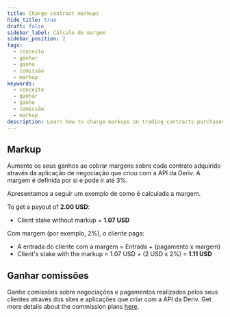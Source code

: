 ```yaml
---
title: Charge contract markups
hide_title: true
draft: false
sidebar_label: Cálculo de margem
sidebar_position: 2
tags:
  - conceito
  - ganhar
  - ganho
  - comissão
  - markup
keywords:
  - conceito
  - ganhar
  - ganho
  - comissão
  - markup
description: Learn how to charge markups on trading contracts purchased through your trading app.
---
```


## Markup

Aumente os seus ganhos ao cobrar margens sobre cada contrato adquirido através da aplicação de negociação que criou com a API da Deriv. A margem é definida por si e pode ir até 3%.

Apresentamos a seguir um exemplo de como é calculada a margem.

To get a payout of **2.00 USD**:

- Client stake without markup = **1.07 USD**

Com margem (por exemplo, 2%), o cliente paga:

- A entrada do cliente com a margem = Entrada + (pagamento x margem)
- Client's stake with the markup = 1.07 USD + (2 USD x 2%) = **1.11 USD**

## Ganhar comissões

Ganhe comissões sobre negociações e pagamentos realizados pelos seus clientes através dos sites e aplicações que criar com a API da Deriv. Get more details about the commission plans [here](https://www.deriv.com/partners/affiliate-ib).
